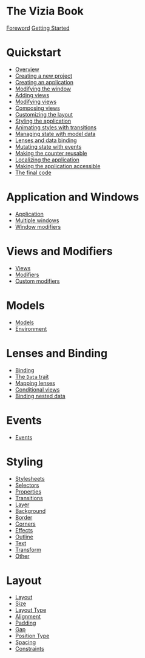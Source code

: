 # The Vizia Book

[Foreword](foreword.md)
[Getting Started](getting_started.md)

# Quickstart
- [Overview](quickstart/overview.md)
- [Creating a new project](quickstart/setup.md)
- [Creating an application](quickstart/application.md)
- [Modifying the window](quickstart/window_modifiers.md)
- [Adding views](quickstart/view.md)
- [Modifying views](quickstart/modifiers.md)
- [Composing views](quickstart/composing_views.md)
- [Customizing the layout](quickstart/layout.md)
- [Styling the application](quickstart/styling.md)
- [Animating styles with transitions](quickstart/transitions.md)
- [Managing state with model data](quickstart/model_data.md)
- [Lenses and data binding](quickstart/binding.md)
- [Mutating state with events](quickstart/events.md)
- [Making the counter reusable](quickstart/components.md)
- [Localizing the application](quickstart/localization.md)
- [Making the application accessible](quickstart/accessibility.md)
- [The final code](quickstart/final_code.md)

# Application and Windows
- [Application](application/application.md)
- [Multiple windows](application/multiple_windows.md)
- [Window modifiers](application/window_modifiers.md)

<!-- # Managing Resources
- [Fonts](resources/fonts.md)
- [Icons](resources/icons.md)
- [Images](resources/images.md)
- [Translations](resources/translations.md)
- [Stylesheets](resources/stylesheets.md) -->



# Views and Modifiers
- [Views](views/views.md)
- [Modifiers](views/modifiers.md)
- [Custom modifiers](views/custom_modifiers.md)

# Models
- [Models](models/models.md)
- [Environment](models/environment.md)

# Lenses and Binding
- [Binding](binding/binding.md)
- [The `Data` trait](binding/data.md)
- [Mapping lenses](binding/lens_map.md)
- [Conditional views](binding/conditional_views.md)
- [Binding nested data](binding/nested_data.md)

# Events
- [Events](events/events.md)

# Styling
- [Stylesheets](styling/styling.md)
- [Selectors](styling/selectors.md)
- [Properties](styling/style_properties.md)
- [Transitions](styling/transitions.md)
- [Layer](styling/layer.md)
- [Background](styling/background.md)
- [Border](styling/border.md)
- [Corners](styling/corner.md)
- [Effects](styling/effects.md)
- [Outline](styling/outline.md)
- [Text](styling/text.md)
- [Transform](styling/transform.md)
- [Other](styling/other.md)

# Layout
- [Layout](layout/layout.md)
- [Size](layout/size.md)
- [Layout Type](layout/layout_type.md)
- [Alignment](layout/alignment.md)
- [Padding](layout/padding.md)
- [Gap](layout/gap.md)
- [Position Type](layout/position_type.md)
- [Spacing](layout/spacing.md)
- [Constraints](layout/constraints.md)



<!-- # Animations -->

<!-- # Custom Views
- [Custom Drawing]() -->

<!-- # Localization
- [Localization](localization/localization.md)
- [Setting the locale](localization/locale.md)
- [Translating text](localization/translation.md)
- [Localizing views](localization/localizing_views.md) -->

<!-- # Accessibility -->


<!-- # Bundling
- [Decreasing Binary Size](bundling/binary_size.md)
- [Removing the shell on Windows](bundling/windows_shell.md) -->
